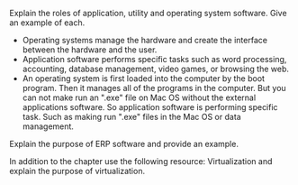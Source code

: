Explain the roles of application, utility and operating system software.  Give an example of each.
  
  * Operating systems manage the hardware and create the interface between the hardware and the user.
  * Application software performs specific tasks such as word processing, accounting, database management, video games, or browsing the web.
  * An operating system is first loaded into the computer by the boot program. Then it manages all of the programs in the computer. But you can not make run an         ".exe" file on Mac OS without the external applications software. So application software is performing specific task. Such as making run ".exe" files in the         Mac OS or data management.

Explain the purpose of ERP software and provide an example. 
 

In addition to the chapter use the following resource: Virtualization and explain the purpose of virtualization.
